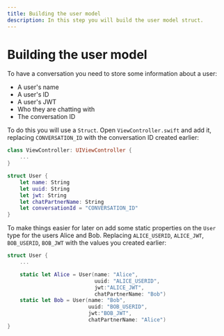 ```yaml
---
title: Building the user model
description: In this step you will build the user model struct.
---
```


# Building the user model

To have a conversation you need to store some information about a user: 

* A user's name
* A user's ID
* A user's JWT
* Who they are chatting with
* The conversation ID

To do this you will use a `Struct`. Open `ViewController.swift` and add it, replacing `CONVERSATION_ID` with the conversation ID created earlier:

```swift
class ViewController: UIViewController {
    ...
}

struct User {
    let name: String
    let uuid: String
    let jwt: String
    let chatPartnerName: String
    let conversationId = "CONVERSATION_ID"
}
```

To make things easier for later on add some static properties on the `User` type for the users Alice and Bob. Replacing `ALICE_USERID`, `ALICE_JWT`, `BOB_USERID`, `BOB_JWT` with the values you created earlier:

```swift
struct User {
    ...

    static let Alice = User(name: "Alice",
                            uuid: "ALICE_USERID",
                            jwt:"ALICE_JWT",
                            chatPartnerName: "Bob")
    static let Bob = User(name: "Bob",
                          uuid: "BOB_USERID",
                          jwt:"BOB_JWT",
                          chatPartnerName: "Alice")
}
```